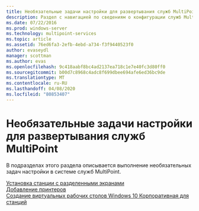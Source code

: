 ```yaml
---
title: Необязательные задачи настройки для развертывания служб MultiPoint
description: Раздел с навигацией по сведениям о конфигурации служб MultiPoint
ms.date: 07/22/2016
ms.prod: windows-server
ms.technology: multipoint-services
ms.topic: article
ms.assetid: 76ed6fa3-2efb-4ebd-a734-f3f9440523f0
author: evaseydl
manager: scottman
ms.author: evas
ms.openlocfilehash: 9c418aabf8bc4ad2137ea718c1e7e40fc3d80ff0
ms.sourcegitcommit: b00d7c8968c4adc8f699dbee694afe6ed36bc9de
ms.translationtype: MT
ms.contentlocale: ru-RU
ms.lasthandoff: 04/08/2020
ms.locfileid: "80853407"
---
```

# <a name="optional-configuration-tasks-for-a-multipoint-services-deployment"></a>Необязательные задачи настройки для развертывания служб MultiPoint
В подразделах этого раздела описывается выполнение необязательных задач настройки в системе служб MultiPoint.  
   
[Установка станции с разделенными экранами](Set-up-a-split-screen-station-in-MultiPoint-services.md)  
[Добавление принтеров](Add-printers.md)  
[Создание виртуальных рабочих столов Windows 10 Корпоративная для станций](Create-Windows-10-Enterprise-virtual-desktops-for-stations.md)  